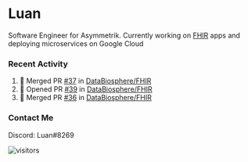 # Luan

Software Engineer for Asymmetrik. Currently working on [FHIR](https://hl7.org/FHIR/) apps and deploying microservices on Google Cloud

### Recent Activity

<!--START_SECTION:activity-->
1. 🎉 Merged PR [#37](https://github.com/DataBiosphere/FHIR/pull/37) in [DataBiosphere/FHIR](https://github.com/DataBiosphere/FHIR)
2. 💪 Opened PR [#39](https://github.com/DataBiosphere/FHIR/pull/39) in [DataBiosphere/FHIR](https://github.com/DataBiosphere/FHIR)
3. 🎉 Merged PR [#36](https://github.com/DataBiosphere/FHIR/pull/36) in [DataBiosphere/FHIR](https://github.com/DataBiosphere/FHIR)
<!--END_SECTION:activity-->

<!--START_SECTION:activity-->

### Contact Me

Discord: Luan#8269

![visitors](https://visitor-badge.glitch.me/badge?page_id=luan-asym.visitor-badge)
